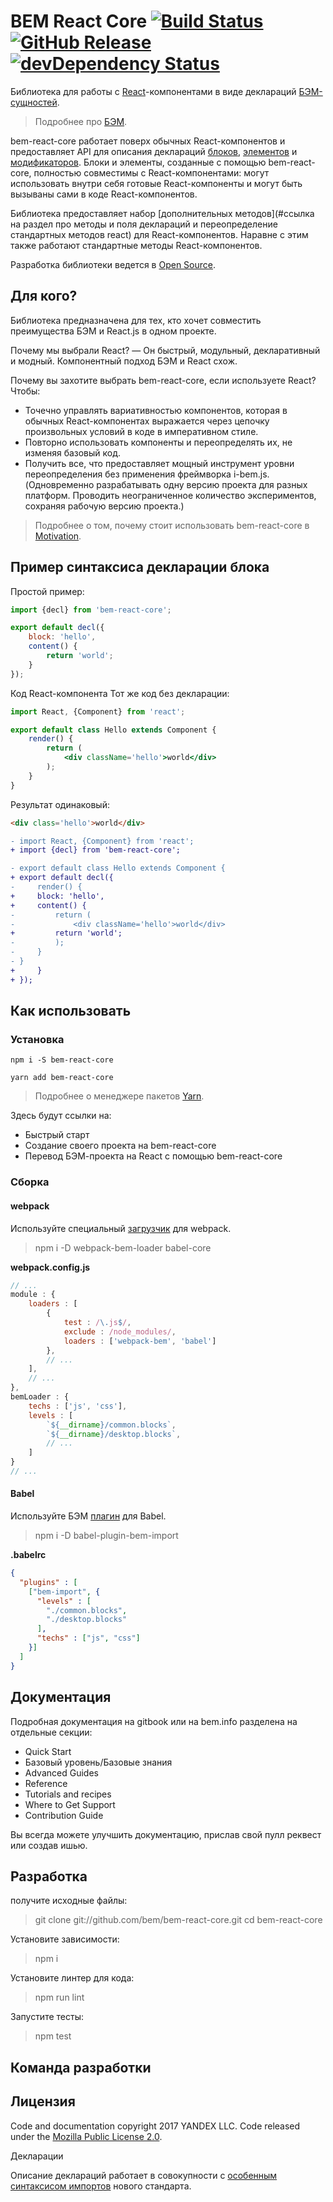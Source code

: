 # BEM React Core [![Build Status](https://travis-ci.org/bem/bem-react-core.svg?branch=master)](https://travis-ci.org/bem/bem-react-core) [![GitHub Release](https://img.shields.io/github/release/bem/bem-react-core.svg)](https://github.com/bem/bem-react-core/releases) [![devDependency Status](https://david-dm.org/bem/bem-react-core/dev-status.svg)](https://david-dm.org/bem/bem-react-core#info=devDependencies)

Библиотека для работы с [React](https://reactjs.org/)-компонентами в виде деклараций [БЭМ-сущностей](https://ru.bem.info/methodology/key-concepts/#БЭМ-сущность).

> Подробнее про [БЭМ](https://ru.bem.info/method).

bem-react-core работает поверх обычных React-компонентов и предоставляет API для описания деклараций [блоков](https://ru.bem.info/methodology/key-concepts/#Блок), [элементов](https://ru.bem.info/methodology/key-concepts/#Элемент) и [модификаторов](https://ru.bem.info/methodology/key-concepts/#Модификатор). Блоки и элементы, созданные с помощью bem-react-core, полностью совместимы с React-компонентами: могут использовать внутри себя готовые React-компоненты и могут быть вызываны сами в коде React-компонентов.

Библиотека предоставляет набор [дополнительных методов](#ссылка на раздел про методы и поля деклараций и переопределение стандартных методов react) для React-компонентов. Наравне с этим также работают стандартные методы React-компонентов.

Разработка библиотеки ведется в [Open Source](https://github.com/bem/bem-react-core).

## Для кого?

Библиотека предназначена для тех, кто хочет совместить преимущества БЭМ и React.js в одном проекте.

Почему мы выбрали React? — Он быстрый, модульный, декларативный и модный. Компонентный подход БЭМ и React схож.

Почему вы захотите выбрать bem-react-core, если используете React?
Чтобы:

* Точечно управлять вариативностью компонентов, которая в обычных React-компонентах выражается через цепочку произвольных условий в коде в императивном стиле.
* Повторно использовать компоненты и переопределять их, не изменяя базовый код.
* Получить все, что предоставляет мощный инструмент уровни переопределения без применения фреймворка i-bem.js. (Одновременно разрабатывать одну версию проекта для разных платформ. Проводить неограниченное количество экспериментов, сохраняя рабочую версию проекта.)

> Подробнее о том, почему стоит использовать bem-react-core в [Motivation](/docs/ru/Basics/Introduction/Motivation.md).

## Пример синтаксиса декларации блока

Простой пример:

```jsx
import {decl} from 'bem-react-core';

export default decl({
    block: 'hello',
    content() {
        return 'world';
    }
});
```

Код React-компонента Тот же код без декларации:

```jsx
import React, {Component} from 'react';

export default class Hello extends Component {
    render() {
        return (
            <div className='hello'>world</div>
        );
    }
}
```

Результат одинаковый:

```html
<div class='hello'>world</div>
```

```diff Button.jsx
- import React, {Component} from 'react';
+ import {decl} from 'bem-react-core';

- export default class Hello extends Component {
+ export default decl({
-     render() {
+     block: 'hello',
+     content() {
-         return (
-             <div className='hello'>world</div>
+         return 'world';
-         );
-     }
- }
+     }
+ });
```

## Как использовать

### Установка

```
npm i -S bem-react-core

yarn add bem-react-core
```
> Подробнее о менеджере пакетов [Yarn](https://yarnpkg.com/en/).

Здесь будут ссылки на:
* Быстрый старт
* Создание своего проекта на bem-react-core
* Перевод БЭМ-проекта на React с помощью bem-react-core

### Сборка

#### webpack

Используйте специальный [загрузчик](https://github.com/bem/webpack-bem-loader) для webpack.

> npm i -D webpack-bem-loader babel-core

__webpack.config.js__
``` js
// ...
module : {
    loaders : [
        {
            test : /\.js$/,
            exclude : /node_modules/,
            loaders : ['webpack-bem', 'babel']
        },
        // ...
    ],
    // ...
},
bemLoader : {
    techs : ['js', 'css'],
    levels : [
        `${__dirname}/common.blocks`,
        `${__dirname}/desktop.blocks`,
        // ...
    ]
}
// ...
```

#### Babel

Используйте БЭМ [плагин](https://github.com/bem/babel-plugin-bem-import) для Babel.

> npm i -D babel-plugin-bem-import

__.babelrc__
``` json
{
  "plugins" : [
    ["bem-import", {
      "levels" : [
        "./common.blocks",
        "./desktop.blocks"
      ],
      "techs" : ["js", "css"]
    }]
  ]
}
```

## Документация
Подробная документация на gitbook или на bem.info разделена на отдельные секции:

* Quick Start
* Базовый уровень/Базовые знания
* Advanced Guides
* Reference
* Tutorials and recipes
* Where to Get Support
* Contribution Guide

Вы всегда можете улучшить документацию, прислав свой пулл реквест или создав ишью.

## Разработка

получите исходные файлы:

> git clone git://github.com/bem/bem-react-core.git
> cd bem-react-core

Установите зависимости:

> npm i

Установите линтер для кода:

> npm run lint

Запустите тесты:

> npm test

## Команда разработки


## Лицензия

Code and documentation copyright 2017 YANDEX LLC. Code released under the [Mozilla Public License 2.0](LICENSE.txt).



Декларации

Описание деклараций работает в совокупности с [особенным синтаксисом импортов](https://github.yandex-team.ru/lego/islands/blob/dev/guidelines/bem-react-import.md) нового стандарта.

